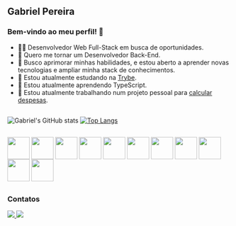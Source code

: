 ## Gabriel Pereira

### Bem-vindo ao meu perfil! 👋

- 👩‍💻 Desenvolvedor Web Full-Stack em busca de oportunidades.
- 💭 Quero me tornar um Desenvolvedor Back-End.
- 🚀 Busco aprimorar minhas habilidades, e estou aberto a aprender novas tecnologias e ampliar minha stack de conhecimentos.
- 🎒 Estou atualmente estudando na [Trybe](https://betrybe.com/).
- 🌱 Estou atualmente aprendendo TypeScript.
- 🔨 Estou atualmente trabalhando num projeto pessoal para [calcular despesas](https://github.com/GabrielSilper/despesas-app-api-ts).

##

![Gabriel's GitHub stats](https://github-readme-stats.vercel.app/api?username=GabrielSilper&show_icons=true&theme=chartreuse-dark)
[![Top Langs](https://github-readme-stats.vercel.app/api/top-langs/?username=GabrielSilper&layout=donut&theme=chartreuse-dark)](https://github.com/GabrielSilper/github-readme-stats)

##

<div>
  <img align="center" alt"gabriel-js" height="50" src="https://cdn.jsdelivr.net/gh/devicons/devicon/icons/javascript/javascript-plain.svg"/>
  <img align="center" alt"gabriel-ts" height="50" src="https://cdn.jsdelivr.net/gh/devicons/devicon/icons/typescript/typescript-original.svg"/>
  <img align="center" alt"gabriel-react" height="50" src="https://cdn.jsdelivr.net/gh/devicons/devicon/icons/react/react-original.svg"/>
  <img align="center" alt"gabriel-redux" height="50" src="https://cdn.jsdelivr.net/gh/devicons/devicon/icons/redux/redux-original.svg"/>
  <img align="center" alt"gabriel-nodejs" height="50" src="https://cdn.jsdelivr.net/gh/devicons/devicon/icons/nodejs/nodejs-original.svg"/>
  <img align="center" alt"gabriel-express" height="50" src="https://cdn.jsdelivr.net/gh/devicons/devicon/icons/express/express-original.svg"/>
  <img align="center" alt"gabriel-sequelize" height="50" src="https://cdn.jsdelivr.net/gh/devicons/devicon/icons/sequelize/sequelize-original.svg"/>
  <img align="center" alt"gabriel-mysql" height="50" src="https://cdn.jsdelivr.net/gh/devicons/devicon/icons/mysql/mysql-original-wordmark.svg"/>
  <img align="center" alt"gabriel-dokcer" height="50" src="https://cdn.jsdelivr.net/gh/devicons/devicon/icons/docker/docker-original-wordmark.svg"/>
  <img align="center" alt"gabriel-jest" height="50" src="https://cdn.jsdelivr.net/gh/devicons/devicon/icons/jest/jest-plain.svg"/>
  <img align="center" alt"gabriel-mocha" height="50" src="https://cdn.jsdelivr.net/gh/devicons/devicon/icons/mocha/mocha-plain.svg"/>
  <img align="center" alt"gabriel-" height="50" />
  <img align="center" alt"gabriel-" height="50" />
</div>

##

### Contatos

<div>
<a href="https://www.linkedin.com/in/gabrielsilper/details/skills/">
  <img src="https://img.shields.io/badge/LinkedIn-0077B5?style=for-the-badge&logo=linkedin&logoColor=white">
</a>
  
<a href="https://api.whatsapp.com/send/?phone=5592994123467&text&type=phone_number&app_absent=0">
  <img src="https://img.shields.io/badge/WhatsApp-25D366?style=for-the-badge&logo=whatsapp&logoColor=white">
</a>
  
</div>
